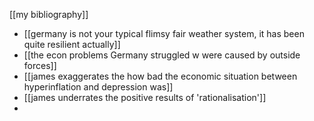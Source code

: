 [[my bibliography]]


+ [[germany is not your typical flimsy fair weather system, it has been quite resilient actually]] 
+ [[the econ problems Germany struggled w were caused by outside forces]]
+ [[james exaggerates the how bad the economic situation between hyperinflation and depression was]]
+ [[james underrates the positive results of 'rationalisation']]
+ 